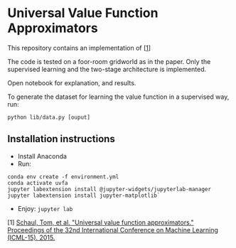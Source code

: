 # Universal Value Function Approximators

This repository contains an implementation of [[1](#1)]

The code is tested on a foor-room gridworld as in the paper. Only the supervised learning and the two-stage architecture is implemented.

Open notebook for explanation, and results.

To generate the dataset for learning the value function in a supervised way, run:

`python lib/data.py [ouput]`


## Installation instructions 

* Install Anaconda
* Run: 
```
conda env create -f environment.yml
conda activate uvfa
jupyter labextension install @jupyter-widgets/jupyterlab-manager
jupyter labextension install jupyter-matplotlib`
```
* Enjoy: `jupyter lab`


<a name='1'></a> [1] [Schaul, Tom, et al. "Universal value function approximators." Proceedings of the 32nd International Conference on Machine Learning (ICML-15). 2015.](http://jmlr.org/proceedings/papers/v37/schaul15.pdf)
